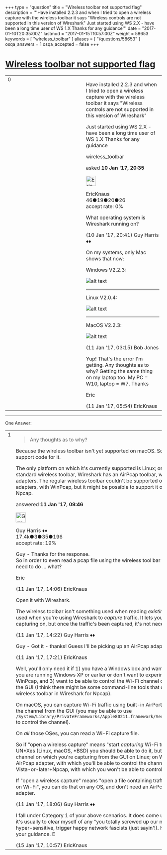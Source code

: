 +++
type = "question"
title = "Wireless toolbar not supported flag"
description = '''Have installed 2.2.3 and when I tried to open a wireless capture with the wireless toolbar it says &quot;Wireless controls are not supported in this version of Wireshark&quot; Just started using WS 2.X - have been a long time user of WS 1.X Thanks for any guidance'''
date = "2017-01-10T20:35:00Z"
lastmod = "2017-01-15T10:57:00Z"
weight = 58653
keywords = [ "wireless_toolbar" ]
aliases = [ "/questions/58653" ]
osqa_answers = 1
osqa_accepted = false
+++

<div class="headNormal">

# [Wireless toolbar not supported flag](/questions/58653/wireless-toolbar-not-supported-flag)

</div>

<div id="main-body">

<div id="askform">

<table id="question-table" style="width:100%;"><colgroup><col style="width: 50%" /><col style="width: 50%" /></colgroup><tbody><tr class="odd"><td style="width: 30px; vertical-align: top"><div class="vote-buttons"><span id="post-58653-upvote" class="ajax-command post-vote up" rel="nofollow" title="I like this post (click again to cancel)"> </span><div id="post-58653-score" class="post-score" title="current number of votes">0</div><span id="post-58653-downvote" class="ajax-command post-vote down" rel="nofollow" title="I dont like this post (click again to cancel)"> </span> <span id="favorite-mark" class="ajax-command favorite-mark" rel="nofollow" title="mark/unmark this question as favorite (click again to cancel)"> </span><div id="favorite-count" class="favorite-count"></div></div></td><td><div id="item-right"><div class="question-body"><p>Have installed 2.2.3 and when I tried to open a wireless capture with the wireless toolbar it says "Wireless controls are not supported in this version of Wireshark"</p><p>Just started using WS 2.X - have been a long time user of WS 1.X Thanks for any guidance</p></div><div id="question-tags" class="tags-container tags"><span class="post-tag tag-link-wireless_toolbar" rel="tag" title="see questions tagged &#39;wireless_toolbar&#39;">wireless_toolbar</span></div><div id="question-controls" class="post-controls"></div><div class="post-update-info-container"><div class="post-update-info post-update-info-user"><p>asked <strong>10 Jan '17, 20:35</strong></p><img src="https://secure.gravatar.com/avatar/f797bdc41d990dca073837114e048b1d?s=32&amp;d=identicon&amp;r=g" class="gravatar" width="32" height="32" alt="EricKnaus&#39;s gravatar image" /><p><span>EricKnaus</span><br />
<span class="score" title="46 reputation points">46</span><span title="19 badges"><span class="badge1">●</span><span class="badgecount">19</span></span><span title="20 badges"><span class="silver">●</span><span class="badgecount">20</span></span><span title="26 badges"><span class="bronze">●</span><span class="badgecount">26</span></span><br />
<span class="accept_rate" title="Rate of the user&#39;s accepted answers">accept rate:</span> <span title="EricKnaus has no accepted answers">0%</span></p></div></div><div id="comments-container-58653" class="comments-container"><span id="58654"></span><div id="comment-58654" class="comment"><div id="post-58654-score" class="comment-score"></div><div class="comment-text"><p>What operating system is Wireshark running on?</p></div><div id="comment-58654-info" class="comment-info"><span class="comment-age">(10 Jan '17, 20:41)</span> <span class="comment-user userinfo">Guy Harris ♦♦</span></div></div><span id="58660"></span><div id="comment-58660" class="comment"><div id="post-58660-score" class="comment-score"></div><div class="comment-text"><p>On my systems, only Mac shows that now:</p><p>Windows V2.2.3:</p><p><img src="https://osqa-ask.wireshark.org/upfiles/Win_2.2.3_60Hf7BZ.png" alt="alt text" /></p><hr /><p>Linux V2.0.4:</p><p><img src="https://osqa-ask.wireshark.org/upfiles/Linux_2.0.4_wDfJEYM.png" alt="alt text" /></p><hr /><p>MacOS V2.2.3:</p><p><img src="https://osqa-ask.wireshark.org/upfiles/MAC_2.2.3_f8pxnaD.png" alt="alt text" /></p></div><div id="comment-58660-info" class="comment-info"><span class="comment-age">(11 Jan '17, 03:15)</span> <span class="comment-user userinfo">Bob Jones</span></div></div><span id="58662"></span><div id="comment-58662" class="comment"><div id="post-58662-score" class="comment-score"></div><div class="comment-text"><p>Yup! That's the error I'm getting. Any thoughts as to why? Getting the same thing on my laptop too. My PC = W10, laptop = W7. Thanks</p><p>Eric</p></div><div id="comment-58662-info" class="comment-info"><span class="comment-age">(11 Jan '17, 05:54)</span> <span class="comment-user userinfo">EricKnaus</span></div></div></div><div id="comment-tools-58653" class="comment-tools"></div><div class="clear"></div><div id="comment-58653-form-container" class="comment-form-container"></div><div class="clear"></div></div></td></tr></tbody></table>

------------------------------------------------------------------------

<div class="tabBar">

<span id="sort-top"></span>

<div class="headQuestions">

One Answer:

</div>

</div>

<span id="58665"></span>

<div id="answer-container-58665" class="answer">

<table style="width:100%;"><colgroup><col style="width: 50%" /><col style="width: 50%" /></colgroup><tbody><tr class="odd"><td style="width: 30px; vertical-align: top"><div class="vote-buttons"><span id="post-58665-upvote" class="ajax-command post-vote up" rel="nofollow" title="I like this post (click again to cancel)"> </span><div id="post-58665-score" class="post-score" title="current number of votes">1</div><span id="post-58665-downvote" class="ajax-command post-vote down" rel="nofollow" title="I dont like this post (click again to cancel)"> </span></div></td><td><div class="item-right"><div class="answer-body"><blockquote><p>Any thoughts as to why?</p></blockquote><p>Because the wireless toolbar isn't yet supported on macOS. Sorry. Fixing that will require writing support code for it.</p><p>The only platform on which it's currently supported is Linux; on Windows, instead of the standard wireless toolbar, Wireshark has an AirPcap toolbar, which works only with AirPcap adapters. The regular wireless toolbar couldn't be supported on Windows, with regular wireless adapters, with WinPcap, but it might be possible to support it on Windows Vista and later with Npcap.</p></div><div class="answer-controls post-controls"></div><div class="post-update-info-container"><div class="post-update-info post-update-info-user"><p>answered <strong>11 Jan '17, 09:46</strong></p><img src="https://secure.gravatar.com/avatar/f93de7000747ab5efb5acd3034b2ebd7?s=32&amp;d=identicon&amp;r=g" class="gravatar" width="32" height="32" alt="Guy%20Harris&#39;s gravatar image" /><p><span>Guy Harris ♦♦</span><br />
<span class="score" title="17443 reputation points"><span>17.4k</span></span><span title="3 badges"><span class="badge1">●</span><span class="badgecount">3</span></span><span title="35 badges"><span class="silver">●</span><span class="badgecount">35</span></span><span title="196 badges"><span class="bronze">●</span><span class="badgecount">196</span></span><br />
<span class="accept_rate" title="Rate of the user&#39;s accepted answers">accept rate:</span> <span title="Guy Harris has 216 accepted answers">19%</span></p></img></div></div><div id="comments-container-58665" class="comments-container"><span id="58670"></span><div id="comment-58670" class="comment"><div id="post-58670-score" class="comment-score"></div><div class="comment-text"><p>Guy - Thanks for the response.<br />
So in order to even read a pcap file using the wireless tool bar on my Windows machines I will need to do ... what?</p><p>Eric</p></div><div id="comment-58670-info" class="comment-info"><span class="comment-age">(11 Jan '17, 14:06)</span> <span class="comment-user userinfo">EricKnaus</span></div></div><span id="58677"></span><div id="comment-58677" class="comment"><div id="post-58677-score" class="comment-score"></div><div class="comment-text"><p>Open it with Wireshark.</p><p>The wireless toolbar isn't something used when reading <em>existing</em> captures, it's something that's used when you're using Wireshark to <em>capture</em> traffic. It lets you choose what channel(s) you're capturing on, but once the traffic's been captured, it's not necessary.</p></div><div id="comment-58677-info" class="comment-info"><span class="comment-age">(11 Jan '17, 14:22)</span> <span class="comment-user userinfo">Guy Harris ♦♦</span></div></div><span id="58683"></span><div id="comment-58683" class="comment"><div id="post-58683-score" class="comment-score"></div><div class="comment-text"><p>Guy - Got it - thanks! Guess I'll be picking up an AirPcap adapter shortly!</p></div><div id="comment-58683-info" class="comment-info"><span class="comment-age">(11 Jan '17, 17:21)</span> <span class="comment-user userinfo">EricKnaus</span></div></div><span id="58684"></span><div id="comment-58684" class="comment"><div id="post-58684-score" class="comment-score"></div><div class="comment-text"><p>Well, you'll only need it if 1) you have a Windows box and want to <em>capture</em> Wi-Fi traffic on it, 2) you are running Windows XP or earlier or don't want to experiment with using <a href="http://www.npcap.org">Npcap</a> rather than WinPcap, and 3) want to be able to control the Wi-Fi channel on which you're capturing through the GUI (I think there might be some command-line tools that come with Npcap, but there's no wireless toolbar in Wireshark for Npcap).</p><p>On macOS, you can capture Wi-Fi traffic using built-in AirPort adapters, but you can't control the channel from the GUI (you may be able to use <code>/System/Library/PrivateFrameworks/Apple80211.framework/Versions/Current/Resources/airport</code> to control the channel).</p><p>On <em>all</em> those OSes, you can read a Wi-Fi capture file.</p><p>So if "open a wireless capture" means "start <em>capturing</em> Wi-Fi traffic with Wireshark", on most UN*Xes (Linux, macOS, *BSD) you should be able to do it, but you'll only be able to control the channel on which you're capturing from the GUI on Linux; on Windows, you'll either need an AirPcap adapter, with which you'll be able to control the channel from the GUI, or Windows Vista-or-later+Npcap, with which you won't be able to control the channel from the GUI.</p><p>If "open a wireless capture" means "open a file containing traffic that's already been captured on Wi-Fi", you can do that on any OS, and don't need an AirPcap adapter or, in fact, <em>any</em> Wi-Fi adapter.</p></div><div id="comment-58684-info" class="comment-info"><span class="comment-age">(11 Jan '17, 18:06)</span> <span class="comment-user userinfo">Guy Harris ♦♦</span></div></div><span id="58781"></span><div id="comment-58781" class="comment"><div id="post-58781-score" class="comment-score"></div><div class="comment-text"><p>I fall under Category 1 of your above scenarios. It does come up all that often but when it does it's usually to clear myself of any "you totally screwed up our network" charges leveled at us by hyper-sensitive, trigger happy network fascists (just sayin'!). How's that for a label?! Thanks for your guidance. E</p></div><div id="comment-58781-info" class="comment-info"><span class="comment-age">(15 Jan '17, 10:57)</span> <span class="comment-user userinfo">EricKnaus</span></div></div></div><div id="comment-tools-58665" class="comment-tools"></div><div class="clear"></div><div id="comment-58665-form-container" class="comment-form-container"></div><div class="clear"></div></div></td></tr></tbody></table>

</div>

<div class="paginator-container-left">

</div>

</hr>

</div>

</div>

